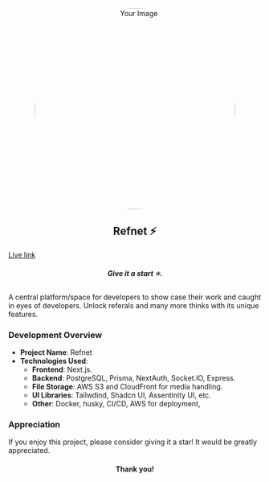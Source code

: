 <p align="center">
  <img src="https://images.unsplash.com/photo-1444703686981-a3abbc4d4fe3?q=80&w=2940&auto=format&fit=crop&ixlib=rb-4.0.3&ixid=M3wxMjA3fDB8MHxwaG90by1wYWdlfHx8fGVufDB8fHx8fA%3D%3D" alt="Your Image" width="400" style="border-radius: 50%" />
</p>
 <h2 align="center">Refnet ⚡️</h2>
 <a href="https://refnet.arpitblagan.com" target="_blank">Live link</a>
 <h5 align="center">Give it a start ⭐️.</h5>
A central platform/space for developers to show case their work and caught in eyes of developers. Unlock referals and many more thinks with its unique features.

### Development Overview

- **Project Name**: Refnet
- **Technologies Used**:
  - **Frontend**: Next.js.
  - **Backend**: PostgreSQL, Prisma, NextAuth, Socket.IO, Express.
  - **File Storage**: AWS S3 and CloudFront for media handling.
  - **UI Libraries**: Tailwdind, Shadcn UI, Assentinity UI, etc.
  - **Other**: Docker, husky, CI/CD, AWS for deployment,

### Appreciation

If you enjoy this project, please consider giving it a star! It would be greatly appreciated.

<h4 align="center">Thank you!</h4>
